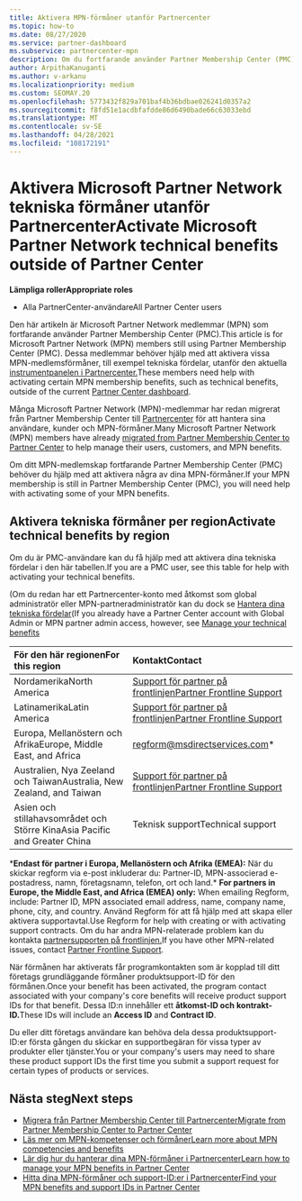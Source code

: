 ```yaml
---
title: Aktivera MPN-förmåner utanför Partnercenter
ms.topic: how-to
ms.date: 08/27/2020
ms.service: partner-dashboard
ms.subservice: partnercenter-mpn
description: Om du fortfarande använder Partner Membership Center (PMC) kan du ta reda på vem du ska kontakta för att aktivera dina tekniska supportförmåner för MPN och ge dig support-ID:n.
author: ArpithaKanuganti
ms.author: v-arkanu
ms.localizationpriority: medium
ms.custom: SEOMAY.20
ms.openlocfilehash: 5773432f829a701baf4b36bdbae026241d0357a2
ms.sourcegitcommit: f8fd51e1acdbfafdde86d6490bade66c63033ebd
ms.translationtype: MT
ms.contentlocale: sv-SE
ms.lasthandoff: 04/28/2021
ms.locfileid: "108172191"
---
```

# <a name="activate-microsoft-partner-network-technical-benefits-outside-of-partner-center"></a><span data-ttu-id="04094-103">Aktivera Microsoft Partner Network tekniska förmåner utanför Partnercenter</span><span class="sxs-lookup"><span data-stu-id="04094-103">Activate Microsoft Partner Network technical benefits outside of Partner Center</span></span>


<span data-ttu-id="04094-104">**Lämpliga roller**</span><span class="sxs-lookup"><span data-stu-id="04094-104">**Appropriate roles**</span></span>

- <span data-ttu-id="04094-105">Alla PartnerCenter-användare</span><span class="sxs-lookup"><span data-stu-id="04094-105">All Partner Center users</span></span>

<span data-ttu-id="04094-106">Den här artikeln är Microsoft Partner Network medlemmar (MPN) som fortfarande använder Partner Membership Center (PMC).</span><span class="sxs-lookup"><span data-stu-id="04094-106">This article is for Microsoft Partner Network (MPN) members still using Partner Membership Center (PMC).</span></span> <span data-ttu-id="04094-107">Dessa medlemmar behöver hjälp med att aktivera vissa MPN-medlemsförmåner, till exempel tekniska fördelar, utanför den aktuella [instrumentpanelen i Partnercenter.](https://partner.microsoft.com/dashboard)</span><span class="sxs-lookup"><span data-stu-id="04094-107">These members need help with activating certain MPN membership benefits, such as technical benefits, outside of the current [Partner Center dashboard](https://partner.microsoft.com/dashboard).</span></span>

<span data-ttu-id="04094-108">Många Microsoft Partner Network (MPN)-medlemmar har redan migrerat från Partner Membership Center till [Partnercenter](prepare-pmc-pc-migration.md) för att hantera sina användare, kunder och MPN-förmåner.</span><span class="sxs-lookup"><span data-stu-id="04094-108">Many Microsoft Partner Network (MPN) members have already [migrated from Partner Membership Center to Partner Center](prepare-pmc-pc-migration.md) to help manage their users, customers, and MPN benefits.</span></span>

<span data-ttu-id="04094-109">Om ditt MPN-medlemskap fortfarande Partner Membership Center (PMC) behöver du hjälp med att aktivera några av dina MPN-förmåner.</span><span class="sxs-lookup"><span data-stu-id="04094-109">If your MPN membership is still in Partner Membership Center (PMC), you will need help with activating some of your MPN benefits.</span></span>

## <a name="activate-technical-benefits-by-region"></a><span data-ttu-id="04094-110">Aktivera tekniska förmåner per region</span><span class="sxs-lookup"><span data-stu-id="04094-110">Activate technical benefits by region</span></span>

<span data-ttu-id="04094-111">Om du är PMC-användare kan du få hjälp med att aktivera dina tekniska fördelar i den här tabellen.</span><span class="sxs-lookup"><span data-stu-id="04094-111">If you are a PMC user, see this table for help with activating your technical benefits.</span></span>

<span data-ttu-id="04094-112">(Om du redan har ett Partnercenter-konto med åtkomst som global administratör eller MPN-partneradministratör kan du dock se [Hantera dina tekniska fördelar](https://docs.microsoft.com/partner-center/manage-your-partner-network-benefits#manage-technical-benefits)</span><span class="sxs-lookup"><span data-stu-id="04094-112">(If you already have a Partner Center account with Global Admin or MPN partner admin access, however, see [Manage your technical benefits](https://docs.microsoft.com/partner-center/manage-your-partner-network-benefits#manage-technical-benefits)</span></span>

|<span data-ttu-id="04094-113">För den här regionen</span><span class="sxs-lookup"><span data-stu-id="04094-113">For this region</span></span>  | <span data-ttu-id="04094-114">Kontakt</span><span class="sxs-lookup"><span data-stu-id="04094-114">Contact</span></span> |
|:--------|:------------|
|<span data-ttu-id="04094-115">Nordamerika</span><span class="sxs-lookup"><span data-stu-id="04094-115">North America</span></span>  | [<span data-ttu-id="04094-116">Support för partner på frontlinjen</span><span class="sxs-lookup"><span data-stu-id="04094-116">Partner Frontline Support</span></span>](https://partner.microsoft.com/support?issueid=300-0042)  |
|<span data-ttu-id="04094-117">Latinamerika</span><span class="sxs-lookup"><span data-stu-id="04094-117">Latin America</span></span>  | [<span data-ttu-id="04094-118">Support för partner på frontlinjen</span><span class="sxs-lookup"><span data-stu-id="04094-118">Partner Frontline Support</span></span>](https://partner.microsoft.com/support?issueid=300-0042)  |
|<span data-ttu-id="04094-119">Europa, Mellanöstern och Afrika</span><span class="sxs-lookup"><span data-stu-id="04094-119">Europe, Middle East, and Africa</span></span>  | [regform@msdirectservices.com](mailto:regform@msdirectservices.com)*  |
|<span data-ttu-id="04094-120">Australien, Nya Zeeland och Taiwan</span><span class="sxs-lookup"><span data-stu-id="04094-120">Australia, New Zealand, and Taiwan</span></span>  | [<span data-ttu-id="04094-121">Support för partner på frontlinjen</span><span class="sxs-lookup"><span data-stu-id="04094-121">Partner Frontline Support</span></span>](https://partner.microsoft.com/support?issueid=300-0042)  |
|<span data-ttu-id="04094-122">Asien och stillahavsområdet och Större Kina</span><span class="sxs-lookup"><span data-stu-id="04094-122">Asia Pacific and Greater China</span></span>  | <span data-ttu-id="04094-123">Teknisk support</span><span class="sxs-lookup"><span data-stu-id="04094-123">Technical support</span></span>  |

<span data-ttu-id="04094-124">\***Endast för partner i Europa, Mellanöstern och Afrika (EMEA):** När du skickar regform via e-post inkluderar du: Partner-ID, MPN-associerad e-postadress, namn, företagsnamn, telefon, ort och land.</span><span class="sxs-lookup"><span data-stu-id="04094-124">\* **For partners in Europe, the Middle East, and Africa (EMEA) only:** When emailing Regform, include: Partner ID, MPN associated email address, name, company name, phone, city, and country.</span></span> <span data-ttu-id="04094-125">Använd Regform för att få hjälp med att skapa eller aktivera supportavtal.</span><span class="sxs-lookup"><span data-stu-id="04094-125">Use Regform for help with creating or with activating support contracts.</span></span> <span data-ttu-id="04094-126">Om du har andra MPN-relaterade problem kan du kontakta [partnersupporten på frontlinjen.](https://partner.microsoft.com/support?issueid=300-0042)</span><span class="sxs-lookup"><span data-stu-id="04094-126">If you have other MPN-related issues, contact [Partner Frontline Support](https://partner.microsoft.com/support?issueid=300-0042).</span></span>

<span data-ttu-id="04094-127">När förmånen har aktiverats får programkontakten som är kopplad till ditt företags grundläggande förmåner produktsupport-ID för den förmånen.</span><span class="sxs-lookup"><span data-stu-id="04094-127">Once your benefit has been activated, the program contact associated with your company's core benefits will receive product support IDs for that benefit.</span></span> <span data-ttu-id="04094-128">Dessa ID:n innehåller ett **åtkomst-ID och** **kontrakt-ID.**</span><span class="sxs-lookup"><span data-stu-id="04094-128">These IDs will include an **Access ID** and **Contract ID**.</span></span> 

<span data-ttu-id="04094-129">Du eller ditt företags användare kan behöva dela dessa produktsupport-ID:er första gången du skickar en supportbegäran för vissa typer av produkter eller tjänster.</span><span class="sxs-lookup"><span data-stu-id="04094-129">You or your company's users may need to share these product support IDs the first time you submit a support request for certain types of products or services.</span></span>

## <a name="next-steps"></a><span data-ttu-id="04094-130">Nästa steg</span><span class="sxs-lookup"><span data-stu-id="04094-130">Next steps</span></span>

- [<span data-ttu-id="04094-131">Migrera från Partner Membership Center till Partnercenter</span><span class="sxs-lookup"><span data-stu-id="04094-131">Migrate from Partner Membership Center to Partner Center</span></span>](prepare-pmc-pc-migration.md)
- [<span data-ttu-id="04094-132">Läs mer om MPN-kompetenser och förmåner</span><span class="sxs-lookup"><span data-stu-id="04094-132">Learn more about MPN competencies and benefits</span></span>](learn-about-competencies.md)
- [<span data-ttu-id="04094-133">Lär dig hur du hanterar dina MPN-förmåner i Partnercenter</span><span class="sxs-lookup"><span data-stu-id="04094-133">Learn how to manage your MPN benefits in Partner Center</span></span>](manage-your-partner-network-benefits.md)
- [<span data-ttu-id="04094-134">Hitta dina MPN-förmåner och support-ID:er i Partnercenter</span><span class="sxs-lookup"><span data-stu-id="04094-134">Find your MPN benefits and support IDs in Partner Center</span></span>](mpn-find-benefits.md)
